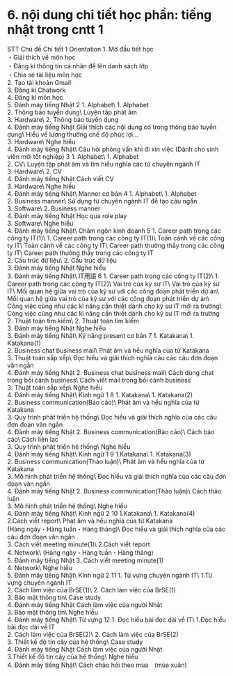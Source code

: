 # 6. nội dung chi tiết học phần: tiếng nhật trong cntt 1
STT Chủ đề Chi tiết 1 Orientation 1\. Mở đầu tiết học\
・Giải thích về môn học\
・Đăng kí thông tin cá nhân để lên danh sách lớp\
・Chia sẻ tài liệu môn học\
2. Tạo tài khoản Gmail\
3. Đăng kí Chatwork\
4. Đăng kí môn học\
5. Đánh máy tiếng Nhật
2 1\. Alphabet\ 1\. Alphabet\
2. Thông báo tuyển dụng\ Luyện tập phát âm\
3. Hardware\ 2. Thông báo tuyển dụng\
4. Đánh máy tiếng Nhật Giải thích các nội dung có trong thông báo tuyển dụng\ Hiểu về lương thưởng chế độ phúc lợi\...\
3. Hardware\ Nghe hiểu\
4. Đánh máy tiếng Nhật\ Câu hỏi phỏng vấn khi đi xin việc (Dành cho sinh viên mới tốt nghiệp)
3 1\. Alphabet\ 1\. Alphabet\
2. CV\ Luyện tập phát âm và tìm hiểu nghĩa các từ chuyên ngành IT\
3. Hardware\ 2. CV\
4. Đánh máy tiếng Nhật Cách viết CV\
3. Hardware\ Nghe hiểu\
4. Đánh máy tiếng Nhật\ Manner cơ bản
4 1\. Alphabet\ 1\. Alphabet\
2. Business manner\ Sử dụng từ chuyên ngành IT để tạo câu ngắn\
3. Software\ 2. Business manner\
4. Đánh máy tiếng Nhật Học qua role play\
3. Software\ Nghe hiểu\
4. Đánh máy tiếng Nhật\ Châm ngôn kinh doanh
5 1\. Career path trong các công ty IT(1)\ 1\. Career path trong các công ty IT(1)\ Toàn cảnh về các công ty IT\ Toàn cảnh về các công ty IT\ Career path thường thấy trong các công ty IT\ Career path thường thấy trong các công ty IT\
2. Cấu trúc dữ liệu\ 2. Cấu trúc dữ liệu\
3. Đánh máy tiếng Nhật Nghe hiểu\
3. Đánh máy tiếng Nhật\ IT用語
6 1\. Career path trong các công ty IT(2)\ 1\. Career path trong các công ty IT(2)\ Vai trò của kỹ sư IT\ Vai trò của kỹ sư IT\ Mối quan hệ giữa vai trò của kỹ sư với các công đoạn phát triển dự án\ Mối quan hệ giữa vai trò của kỹ sư với các công đoạn phát triển dự án\ Công việc cũng như các kĩ năng cần thiết dành cho kỹ sư IT mới ra trường\ Công việc cũng như các kĩ năng cần thiết dành cho kỹ sư IT mới ra trường\
2. Thuật toán tìm kiếm\ 2. Thuật toán tìm kiếm\
3. Đánh máy tiếng Nhật Nghe hiểu\
3. Đánh máy tiếng Nhật\ Kỹ năng present cơ bản
7 1\. Katakana\ 1\. Katakana(1)\
2. Business chat business mail\ Phát âm và hểu nghĩa của từ Katakana\
3. Thuật toán sắp xếp\ Đọc hiểu và giái thích nghĩa cảu các câu đơn đoạn văn ngắn\
4. Đánh máy tiếng Nhật 2. Business chat business mail\ Cách dùng chat trong bối cảnh business\ Cách viết mail trong bối cảnh business\
3. Thuật toán sắp xếp\ Nghe hiểu\
4. Đánh máy tiếng Nhật\ Kính ngữ 1
8 1\. Katakana\ 1\. Katakana(2)\
2. Business communication(Báo cáo)\ Phát âm và hểu nghĩa của từ Katakana\
3. Quy trình phát triển hệ thống\ Đọc hiểu và giái thích nghĩa của các câu đơn đoạn văn ngắn\
4. Đánh máy tiếng Nhật 2. Business communication(Báo cáo)\ Cách báo cáo\ Cách liên lạc\
3. Quy trình phát triển hệ thống\ Nghe hiểu\
4. Đánh máy tiếng Nhật\ Kính ngữ 1
9 1.Katakana\ 1\. Katakana(3)\
2. Business communication(Thảo luận)\ Phát âm và hểu nghĩa của từ Katakana\
3. Mô hình phát triển hệ thống\ Đọc hiểu và giái thích nghĩa của các câu đơn đoạn văn ngắn\
4. Đánh máy tiếng Nhật 2. Business communication(Thảo luận)\ Cách thảo luận\
3. Mô hình phát triển hệ thống\ Nghe hiểu\
4. Đánh máy tiếng Nhật\ Kính ngữ 2
10 1.Katakana\ 1\. Katakana(4)\
2.Cách viết report\ Phát âm và hểu nghĩa của từ Katakana\
(Hàng ngày・Hàng tuần・Hàng tháng)\ Đọc hiểu và giái thích nghĩa của các câu đơn đoạn văn ngắn\
3. Cách viết meeting minute(1)\ 2.Cách viết report\
4. Network\ (Hàng ngày・Hàng tuần・Hàng tháng)\
5. Đánh máy tiếng Nhật 3. Cách viết meeting minute(1)\
4. Network\ Nghe hiểu\
5. Đánh máy tiếng Nhật\ Kính ngữ 2
11 1\. Từ vựng chuyên ngành IT\ 1.Từ vựng chuyên ngành IT\
2. Cách làm việc của BrSE(1)\ 2. Cách làm việc của BrSE(1)\
3. Bảo mật thông tin\ Case study\
4. Đánh máy tiếng Nhật Cách làm việc của người Nhật\
3. Bảo mật thông tin\ Nghe hiểu\
4. Đánh máy tiếng Nhật\ Từ vựng
12 1\. Đọc hiểu bài đọc dài về IT\ 1.Đọc hiểu bài đọc dài về IT\
2. Cách làm việc của BrSE(2)\ 2. Cách làm việc của BrSE(2)\
3. Thiết kế độ tin cậy của hệ thống\ Case study\
4. Đánh máy tiếng Nhật Cách làm việc của người Nhật\
3.Thiết kế độ tin cậy của hệ thống\ Nghe hiểu\
4. Đánh máy tiếng Nhật\ Cách chào hỏi theo mùa　(mùa xuân)
